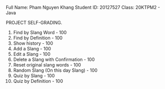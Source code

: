 Full Name: Pham Nguyen Khang
Student ID: 20127527
Class: 20KTPM2 - Java

PROJECT SELF-GRADING.

1. Find by Slang Word - 100
2. Find by Definition - 100
3. Show history - 100
4. Add a Slang - 100
5. Edit a Slang - 100
6. Delete a Slang with Confirmation - 100
7. Reset original slang words - 100
8. Random Slang (On this day Slang) - 100
9. Quiz by Slang - 100
10. Quiz by Definition - 100
